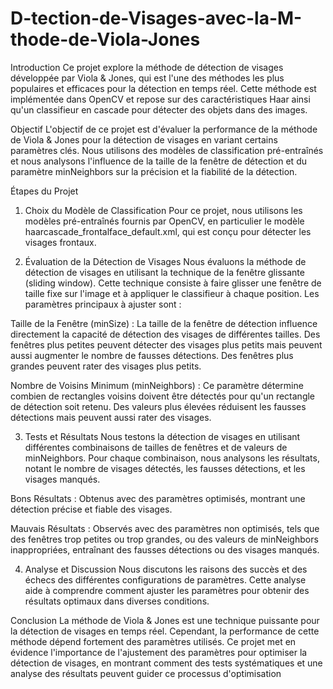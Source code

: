 # D-tection-de-Visages-avec-la-M-thode-de-Viola-Jones
Introduction
Ce projet explore la méthode de détection de visages développée par Viola & Jones, qui est l'une des méthodes les plus populaires et efficaces pour la détection en temps réel. Cette méthode est implémentée dans OpenCV et repose sur des caractéristiques Haar ainsi qu'un classifieur en cascade pour détecter des objets dans des images.

Objectif
L'objectif de ce projet est d'évaluer la performance de la méthode de Viola & Jones pour la détection de visages en variant certains paramètres clés. Nous utilisons des modèles de classification pré-entraînés et nous analysons l'influence de la taille de la fenêtre de détection et du paramètre minNeighbors sur la précision et la fiabilité de la détection.

Étapes du Projet
1. Choix du Modèle de Classification
Pour ce projet, nous utilisons les modèles pré-entraînés fournis par OpenCV, en particulier le modèle haarcascade_frontalface_default.xml, qui est conçu pour détecter les visages frontaux.

2. Évaluation de la Détection de Visages
Nous évaluons la méthode de détection de visages en utilisant la technique de la fenêtre glissante (sliding window). Cette technique consiste à faire glisser une fenêtre de taille fixe sur l'image et à appliquer le classifieur à chaque position. Les paramètres principaux à ajuster sont :

Taille de la Fenêtre (minSize) : La taille de la fenêtre de détection influence directement la capacité de détection des visages de différentes tailles. Des fenêtres plus petites peuvent détecter des visages plus petits mais peuvent aussi augmenter le nombre de fausses détections. Des fenêtres plus grandes peuvent rater des visages plus petits.

Nombre de Voisins Minimum (minNeighbors) : Ce paramètre détermine combien de rectangles voisins doivent être détectés pour qu'un rectangle de détection soit retenu. Des valeurs plus élevées réduisent les fausses détections mais peuvent aussi rater des visages.

3. Tests et Résultats
Nous testons la détection de visages en utilisant différentes combinaisons de tailles de fenêtres et de valeurs de minNeighbors. Pour chaque combinaison, nous analysons les résultats, notant le nombre de visages détectés, les fausses détections, et les visages manqués.

Bons Résultats : Obtenus avec des paramètres optimisés, montrant une détection précise et fiable des visages.

Mauvais Résultats : Observés avec des paramètres non optimisés, tels que des fenêtres trop petites ou trop grandes, ou des valeurs de minNeighbors inappropriées, entraînant des fausses détections ou des visages manqués.

4. Analyse et Discussion
Nous discutons les raisons des succès et des échecs des différentes configurations de paramètres. Cette analyse aide à comprendre comment ajuster les paramètres pour obtenir des résultats optimaux dans diverses conditions.

Conclusion
La méthode de Viola & Jones est une technique puissante pour la détection de visages en temps réel. Cependant, la performance de cette méthode dépend fortement des paramètres utilisés. Ce projet met en évidence l'importance de l'ajustement des paramètres pour optimiser la détection de visages, en montrant comment des tests systématiques et une analyse des résultats peuvent guider ce processus d'optimisation
